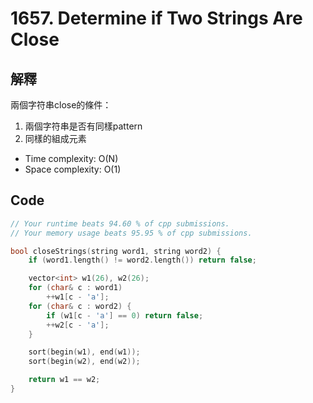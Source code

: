 # 1657. Determine if Two Strings Are Close

## 解釋

兩個字符串close的條件：

1. 兩個字符串是否有同樣pattern
2. 同樣的組成元素

- Time complexity: O(N)
- Space complexity: O(1)

## Code

```cpp
// Your runtime beats 94.60 % of cpp submissions.
// Your memory usage beats 95.95 % of cpp submissions.

bool closeStrings(string word1, string word2) {
    if (word1.length() != word2.length()) return false;

    vector<int> w1(26), w2(26);
    for (char& c : word1)
        ++w1[c - 'a'];
    for (char& c : word2) {
        if (w1[c - 'a'] == 0) return false;
        ++w2[c - 'a'];
    }

    sort(begin(w1), end(w1));
    sort(begin(w2), end(w2));

    return w1 == w2;
}
```
